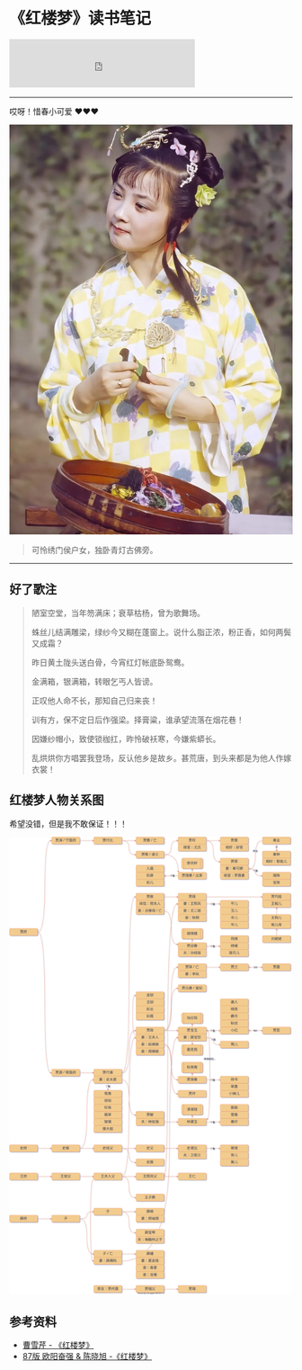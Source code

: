 # 《红楼梦》读书笔记

[annotation]: [id] (e5a5777c-6391-4f08-8530-2b6151f1aad5)
[annotation]: [status] (public)
[annotation]: [create_time] (2021-09-03 22:15:30)
[annotation]: [category] (读书笔记)
[annotation]: [tags] ()
[annotation]: [comments] (true)
[annotation]: [url] (http://blog.ccyg.studio/article/e5a5777c-6391-4f08-8530-2b6151f1aad5)

<iframe frameborder="no" border="0" marginwidth="0" marginheight="0" width=330 height=86 src="https://music.163.com/outchain/player?type=2&id=1350265233&auto=1&height=66"></iframe>

---

哎呀！惜春小可爱 ♥♥♥

![](./images/p313200078.jpg)

> 可怜绣门侯户女，独卧青灯古佛旁。

----

## 好了歌注

> 陋室空堂，当年笏满床；衰草枯杨，曾为歌舞场。
>
> 蛛丝儿结满雕梁，绿纱今又糊在蓬窗上。说什么脂正浓，粉正香，如何两鬓又成霜？
>
> 昨日黄土陇头送白骨，今宵红灯帐底卧鸳鸯。
>
> 金满箱，银满箱，转眼乞丐人皆谤。
>
> 正叹他人命不长，那知自己归来丧！
>
> 训有方，保不定日后作强梁。择膏粱，谁承望流落在烟花巷！
>
> 因嫌纱帽小，致使锁枷扛，昨怜破袄寒，今嫌紫蟒长。
>
> 乱烘烘你方唱罢我登场，反认他乡是故乡。甚荒唐，到头来都是为他人作嫁衣裳！

## 红楼梦人物关系图

希望没错，但是我不敢保证！！！

![红楼梦中人](./images/红楼梦中人.drawio.svg)

## 参考资料

- [曹雪芹 - 《红楼梦》](https://book.douban.com/subject/1321543/)
- [87版 欧阳奋强 & 陈晓旭 -《红楼梦》](https://www.bilibili.com/bangumi/play/ss33624)
